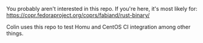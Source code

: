 You probably aren't interested in this repo.  If you're
here, it's most likely for:
https://copr.fedoraproject.org/coprs/fabiand/rust-binary/

Colin uses this repo to test Homu and CentOS CI integration among other things.
